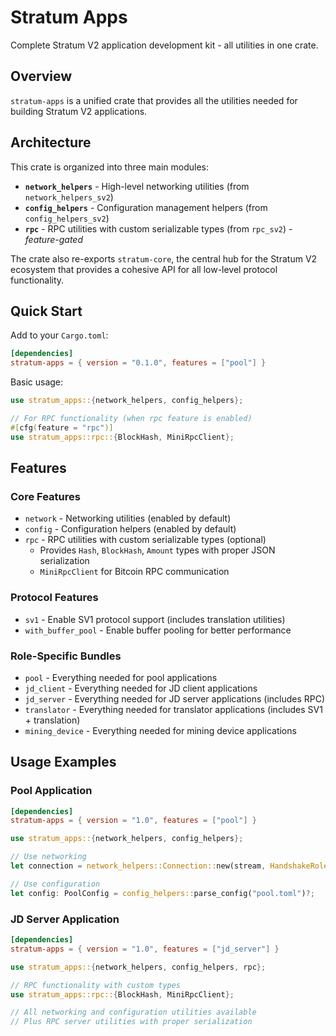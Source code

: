 # Stratum Apps

Complete Stratum V2 application development kit - all utilities in one crate.

## Overview

`stratum-apps` is a unified crate that provides all the utilities needed for building Stratum V2 applications.

## Architecture

This crate is organized into three main modules:

- **`network_helpers`** - High-level networking utilities (from `network_helpers_sv2`)
- **`config_helpers`** - Configuration management helpers (from `config_helpers_sv2`)  
- **`rpc`** - RPC utilities with custom serializable types (from `rpc_sv2`) - *feature-gated*

The crate also re-exports `stratum-core`, the central hub for the Stratum V2 ecosystem that provides a cohesive API for all low-level protocol functionality.

## Quick Start

Add to your `Cargo.toml`:

```toml
[dependencies]
stratum-apps = { version = "0.1.0", features = ["pool"] }
```

Basic usage:

```rust
use stratum_apps::{network_helpers, config_helpers};

// For RPC functionality (when rpc feature is enabled)
#[cfg(feature = "rpc")]
use stratum_apps::rpc::{BlockHash, MiniRpcClient};
```

## Features

### Core Features
- `network` - Networking utilities (enabled by default)
- `config` - Configuration helpers (enabled by default)
- `rpc` - RPC utilities with custom serializable types (optional)
  - Provides `Hash`, `BlockHash`, `Amount` types with proper JSON serialization
  - `MiniRpcClient` for Bitcoin RPC communication

### Protocol Features
- `sv1` - Enable SV1 protocol support (includes translation utilities)
- `with_buffer_pool` - Enable buffer pooling for better performance

### Role-Specific Bundles
- `pool` - Everything needed for pool applications
- `jd_client` - Everything needed for JD client applications
- `jd_server` - Everything needed for JD server applications (includes RPC)
- `translator` - Everything needed for translator applications (includes SV1 + translation)
- `mining_device` - Everything needed for mining device applications

## Usage Examples

### Pool Application

```toml
[dependencies]
stratum-apps = { version = "1.0", features = ["pool"] }
```

```rust
use stratum_apps::{network_helpers, config_helpers};

// Use networking
let connection = network_helpers::Connection::new(stream, HandshakeRole::Responder).await?;

// Use configuration
let config: PoolConfig = config_helpers::parse_config("pool.toml")?;
```

### JD Server Application

```toml
[dependencies]
stratum-apps = { version = "1.0", features = ["jd_server"] }
```

```rust
use stratum_apps::{network_helpers, config_helpers, rpc};

// RPC functionality with custom types
use stratum_apps::rpc::{BlockHash, MiniRpcClient};

// All networking and configuration utilities available
// Plus RPC server utilities with proper serialization
```